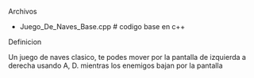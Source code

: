 Archivos

- Juego_De_Naves_Base.cpp # codigo base en c++

Definicion

Un juego de naves clasico, te podes mover por la pantalla de izquierda a derecha usando A, D. mientras los enemigos bajan por la pantalla
